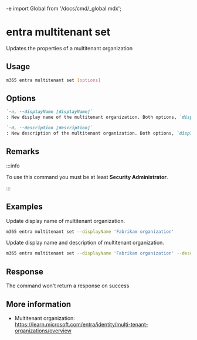 -e <!-- DISCLAIMER: All secrets, passwords, and sensitive values in this document are examples only and not real credentials. -->
import Global from '/docs/cmd/_global.mdx';

# entra multitenant set

Updates the properties of a multitenant organization

## Usage

```sh
m365 entra multitenant set [options]
```

## Options

```md definition-list
`-n, --displayName [displayName]`
: New display name of the multitenant organization. Both options, `displayName` and `description` are optional but at least must be specified.

`-d, --description [description]`
: New description of the multitenant organization. Both options, `displayName` and `description` are optional but at least must be specified.
```

<Global />

## Remarks

:::info

To use this command you must be at least **Security Administrator**.

:::

## Examples

Update display name of multitenant organization.

```sh
m365 entra multitenant set --displayName 'Fabrikam organization'
```

Update display name and description of multitenant organization.

```sh
m365 entra multitenant set --displayName 'Fabrikam organization' --description 'Multitenant organization between Fabrikam and Contoso'
```

## Response

The command won't return a response on success

## More information

- Multitenant organization: https://learn.microsoft.com/entra/identity/multi-tenant-organizations/overview
